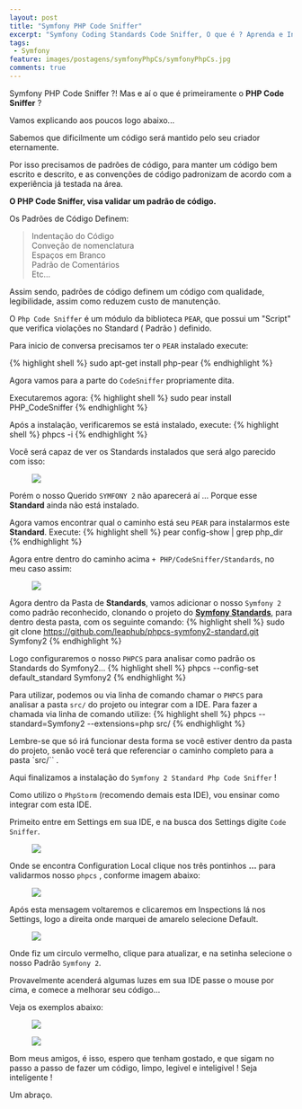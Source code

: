```yaml
---
layout: post
title: "Symfony PHP Code Sniffer"
excerpt: "Symfony Coding Standards Code Sniffer, O que é ? Aprenda e Instale!"
tags:
 - Symfony
feature: images/postagens/symfonyPhpCs/symfonyPhpCs.jpg
comments: true
---
```

Symfony PHP Code Sniffer ?!
Mas e aí o que é primeiramente o **PHP Code Sniffer** ?

Vamos explicando aos poucos logo abaixo...

Sabemos que dificilmente um código será mantido pelo seu criador eternamente.

Por isso precisamos de padrões de código, para manter um código bem escrito e descrito, e as convenções de código padronizam de acordo com a experiência já testada na área.

**O PHP Code Sniffer, visa validar um padrão de código.**

Os Padrões de Código Definem:

  > Indentação do Código  
  >  Conveção de nomenclatura  
  >  Espaços em Branco  
  >  Padrão de Comentários  
  >  Etc...  

Assim sendo, padrões de código definem um código com qualidade, legibilidade, assim como reduzem custo de manutenção.

O `Php Code Sniffer` é um módulo da biblioteca `PEAR`, que possui um "Script" que verifica violações no Standard ( Padrão ) definido.

Para inicio de conversa precisamos ter o `PEAR` instalado execute:

{% highlight shell %}
sudo apt-get install php-pear
{% endhighlight %}

Agora vamos para a parte do `CodeSniffer` propriamente dita.

Executaremos agora:
{% highlight shell %}
sudo pear install PHP_CodeSniffer
{% endhighlight %}

Após a instalação, verificaremos se está instalado, execute:
{% highlight shell %}
phpcs -i
{% endhighlight %}

Você será capaz de ver os Standards instalados que será algo parecido com isso:
<figure>
	<img src="{{ site.url }}/images/bancoPostagens/symfonyphpcs/phpcsi.png">
</figure>

Porém o nosso Querido `SYMFONY 2` não aparecerá aí ...
Porque esse **Standard** ainda não está instalado.

Agora vamos encontrar qual o caminho está seu `PEAR` para instalarmos este **Standard**.
Execute:
{% highlight shell %}
pear config-show | grep php_dir
{% endhighlight %}

Agora entre dentro do caminho acima `+ PHP/CodeSniffer/Standards`, no meu caso assim:
<figure>
	<img src="{{ site.url }}/images/bancoPostagens/symfonyphpcs/phpcsdir.png">
</figure>

Agora dentro da Pasta de **Standards**, vamos adicionar o nosso `Symfony 2` como padrão reconhecido, clonando o projeto do **[Symfony Standards](https://github.com/leaphub/phpcs-symfony2-standard)**, para dentro desta pasta, com os seguinte comando:
{% highlight shell %}
sudo git clone https://github.com/leaphub/phpcs-symfony2-standard.git Symfony2
{% endhighlight %}

Logo configuraremos o nosso `PHPCS` para analisar como padrão os Standards do Symfony2...
{% highlight shell %}
phpcs --config-set default_standard Symfony2
{% endhighlight %}

Para utilizar, podemos ou via linha de comando chamar o `PHPCS` para analisar a pasta `src/` do projeto ou integrar com a IDE.
Para fazer a chamada via linha de comando utilize:
{% highlight shell %}
phpcs --standard=Symfony2 --extensions=php src/
{% endhighlight %}

Lembre-se que só irá funcionar desta forma se você estiver dentro da pasta do projeto, senão você terá que referenciar o caminho completo para a pasta `src/`` .

Aqui finalizamos a instalação do `Symfony 2 Standard Php Code Sniffer` !

Como utilizo o `PhpStorm` (recomendo demais esta IDE), vou ensinar como integrar com esta IDE.

Primeito entre em Settings em sua IDE, e na busca dos Settings digite `Code Sniffer`.

<figure>
	<img src="{{ site.url }}/images/bancoPostagens/symfonyphpcs/phpstormcs1.png">
</figure>

Onde se encontra Configuration Local clique nos três pontinhos **...** para validarmos nosso `phpcs` , conforme imagem abaixo:

<figure>
	<img src="{{ site.url }}/images/bancoPostagens/symfonyphpcs/phpstormcs2.png">
</figure>

Após esta mensagem voltaremos e clicaremos em Inspections lá nos Settings, logo a direita onde marquei de amarelo selecione Default.
<figure>
	<img src="{{ site.url }}/images/bancoPostagens/symfonyphpcs/phpstormcs3.png">
</figure>

Onde fiz um circulo vermelho, clique para atualizar, e na setinha selecione o nosso Padrão `Symfony 2`.

Provavelmente acenderá algumas luzes em sua IDE passe o mouse por cima, e comece a melhorar seu código...

Veja os exemplos abaixo:
<figure>
	<img src="{{ site.url }}/images/bancoPostagens/symfonyphpcs/phpstormcs4.png">
</figure>

<figure>
	<img src="{{ site.url }}/images/bancoPostagens/symfonyphpcs/phpstormcs5.png">
</figure>

Bom meus amigos, é isso, espero que tenham gostado, e que sigam no passo a passo de fazer um código, limpo, legivel e inteligivel !
Seja inteligente !

Um abraço.

<i class="icon-smile"></i>
